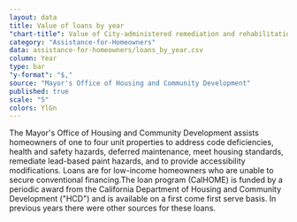 ```yaml
---
layout: data
title: Value of loans by year
"chart-title": Value of City-administered remediation and rehabilitation loans by year, 2004-2014 Q2
category: "Assistance-for-Homeowners"
data: assistance-for-homeowners/loans_by_year.csv
column: Year
type: bar
"y-format": "$,"
source: "Mayor's Office of Housing and Community Development"
published: true
scale: "5"
colors: YlGn
---
```

The Mayor's Office of Housing and Community Development assists homeowners of one to four unit properties to address code deficiencies, health and safety hazards, deferred maintenance, meet housing standards, remediate lead-based paint hazards, and to provide accessibility modifications. Loans are for low-income homeowners who are unable to secure conventional financing.The loan program (CalHOME) is funded by a periodic award from the California Department of Housing and Community Development ("HCD") and is available on a first come first serve basis. In previous years there were other sources for these loans.